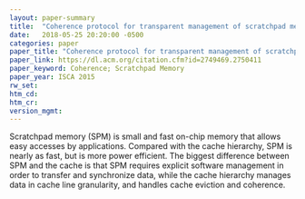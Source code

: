 ```yaml
---
layout: paper-summary
title:  "Coherence protocol for transparent management of scratchpad memories in shared memory manycore architectures"
date:   2018-05-25 20:20:00 -0500
categories: paper
paper_title: "Coherence protocol for transparent management of scratchpad memories in shared memory manycore architectures"
paper_link: https://dl.acm.org/citation.cfm?id=2749469.2750411
paper_keyword: Coherence; Scratchpad Memory
paper_year: ISCA 2015
rw_set: 
htm_cd: 
htm_cr: 
version_mgmt: 
--- 
```


Scratchpad memory (SPM) is small and fast on-chip memory that allows easy accesses by applications. Compared 
with the cache hierarchy, SPM is nearly as fast, but is more power efficient. The biggest difference between
SPM and the cache is that SPM requires explicit software management in order to transfer and synchronize data,
while the cache hierarchy manages data in cache line granularity, and handles cache eviction and coherence.
